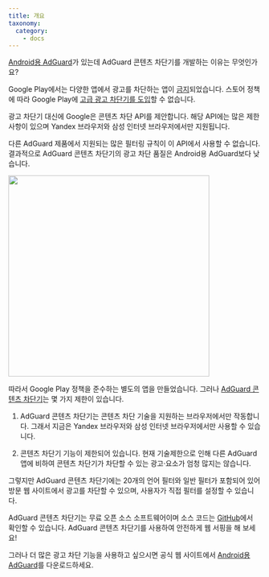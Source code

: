 ```yaml
---
title: 개요
taxonomy:
  category:
    - docs
---
```


[Android용 AdGuard](https://adguard.com/ko/adguard-android/overview.html)가 있는데 AdGuard 콘텐츠 차단기를 개발하는 이유는 무엇인가요?

Google Play에서는 다양한 앱에서 광고를 차단하는 앱이 [금지](https://www.androidpolice.com/2016/03/01/google-explicitly-bans-ad-blockers-from-the-play-store-except-all-those-ad-blocking-web-browsers-apparently/)되었습니다. 스토어 정책에 따라 Google Play에 [고급 광고 차단기를 도입](https://adguard.com/en/blog/google-removes-adguard-android-app-google-play.html)할 수 없습니다.

광고 차단기 대신에 Google은 콘텐츠 차단 API를 제안합니다. 해당 API에는 많은 제한 사항이 있으며 Yandex 브라우저와 삼성 인터넷 브라우저에서만 지원됩니다.

다른 AdGuard 제품에서 지원되는 많은 필터링 규칙이 이 API에서 사용할 수 없습니다. 결과적으로 AdGuard 콘텐츠 차단기의 광고 차단 품질은 Android용 AdGuard보다 낮습니다.

<img src="https://cdn.adguard.com/public/Adguard/kb/AdGuard_Content_Blocker/Main_screen_ko.png" width="400" />

따라서 Google Play 정책을 준수하는 별도의 앱을 만들었습니다. 그러나 [AdGuard 콘텐츠 차단기](https://play.google.com/store/apps/details?id=com.adguard.android.contentblocker)는 몇 가지 제한이 있습니다.

1. AdGuard 콘텐츠 차단기는 콘텐츠 차단 기술을 지원하는 브라우저에서만 작동합니다. 그래서 지금은 Yandex 브라우저와 삼성 인터넷 브라우저에서만 사용할 수 있습니다.

2. 콘텐츠 차단기 기능이 제한되어 있습니다. 현재 기술제한으로 인해 다른 AdGuard 앱에 비하여 콘텐츠 차단기가 차단할 수 있는 광고·요소가 엄청 많지는 않습니다.

그렇지만 AdGuard 콘텐츠 차단기에는 20개의 언어 필터와 일반 필터가 포함되어 있어 방문 웹 사이트에서 광고를 차단할 수 있으며, 사용자가 직접 필터를 설정할 수 있습니다.

AdGuard 콘텐츠 차단기는 무료 오픈 소스 소프트웨어이며 소스 코드는 [GitHub](https://github.com/AdguardTeam/ContentBlocker)에서 확인할 수 있습니다. AdGuard 콘텐츠 차단기를 사용하여 안전하게 웹 서핑을 해 보세요!

그러나 더 많은 광고 차단 기능을 사용하고 싶으시면 공식 웹 사이트에서 [Android용 AdGuard](https://adguard.com/ko/adguard-android/overview.html)를 다운로드하세요.
